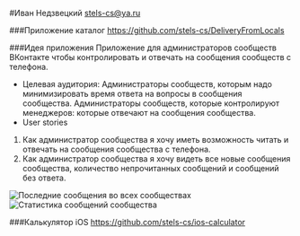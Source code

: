 #Иван Недзвецкий
stels-cs@ya.ru

###Приложение каталог
https://github.com/stels-cs/DeliveryFromLocals

###Идея приложения
Приложение для администраторов сообществ ВКонтакте чтобы контролировать и отвечать на сообщения сообществ с телефона.

- Целевая аудитория: 
Администраторы сообществ, которым надо минимизировать время ответа на вопросы в сообщения сообщества. Администраторы сообществ, которые контролируют менеджеров: которые отвечают на сообщения сообщества.
- User stories 
1) Как администратор сообщества я хочу иметь возможность читать и отвечать на сообщения сообщества с телефона. 
2) Как администратор сообщества я хочу видеть все новые сообщения сообщества, количество непрочитанных сообщений и сообщений без ответа.

![Последние сообщения во всех сообществах](http://stels-cs.github.io/scrren1.png)
![Статистика сообщений сообщества](http://stels-cs.github.io/screen2.png)

###Калькулятор iOS
https://github.com/stels-cs/ios-calculator
